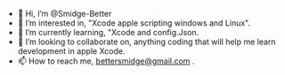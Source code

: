 - 👋 Hi, I’m @Smidge-Better
- 👀 I’m interested in, "Xcode apple scripting windows and Linux".
- 🌱 I’m currently learning, "Xcode and config.Json.
- 💞️ I’m looking to collaborate on, anything coding that will help me learn development in apple Xcode.
- 📫 How to reach me, bettersmidge@gmail.com .

<!---
Smidge-Better/Smidge-Better is a ✨ special ✨ repository because its `README.md` (this file) appears on your GitHub profile.
You can click the Preview link to take a look at your changes.
--->
